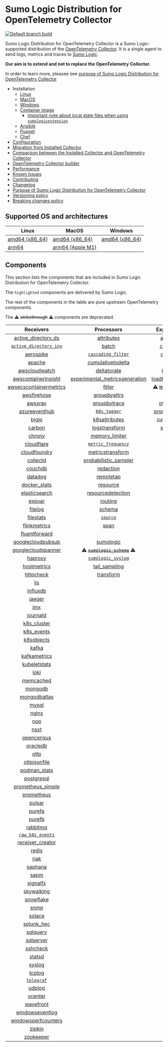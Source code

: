 # Sumo Logic Distribution for OpenTelemetry Collector

[![Default branch build](https://github.com/SumoLogic/sumologic-otel-collector/actions/workflows/dev_builds.yml/badge.svg)](https://github.com/SumoLogic/sumologic-otel-collector/actions/workflows/dev_builds.yml)

Sumo Logic Distribution for OpenTelemetry Collector is a Sumo Logic-supported distribution of the [OpenTelemetry Collector][otc_link].
It is a single agent to send logs, metrics and traces to [Sumo Logic][sumologic].

**Our aim is to extend and not to replace the OpenTelemetry Collector.**

In order to learn more, pleasee see [purpose of Sumo Logic Distribution for OpenTelemetry Collector][purpose]

[otc_link]: https://github.com/open-telemetry/opentelemetry-collector
[sumologic]: https://www.sumologic.com

- Installation
  - [Linux][linux_installation]
  - [MacOS][macos_installation]
  - [Windows][windows_installation]
  - [Container image](/docs/installation.md#container-image)
    - [Important note about local state files when using `sumologicextension`](/docs/installation.md#important-note-about-local-state-files-when-using-sumologicextension)
  - [Ansible](/docs/installation.md#ansible)
  - [Puppet](/docs/installation.md#puppet)
  - [Chef](/docs/installation.md#chef)
- [Configuration](docs/configuration.md)
- [Migration from Installed Collector](docs/migration.md)
- [Comparison between the Installed Collector and OpenTelemetry Collector](docs/comparison.md)
- [OpenTelemetry Collector builder](./otelcolbuilder/README.md)
- [Performance]
- [Known Issues][known issues]
- [Contributing](./CONTRIBUTING.md)
- [Changelog](./CHANGELOG.md)
- [Purpose of Sumo Logic Distribution for OpenTelemetry Collector][purpose]
- [Versioning policy][versioning]
- [Breaking changes policy][breaking]

[linux_installation]: https://help.sumologic.com/docs/send-data/opentelemetry-collector/install-collector-linux/
[macos_installation]: https://help.sumologic.com/docs/send-data/opentelemetry-collector/install-collector-macos/
[windows_installation]: https://help.sumologic.com/docs/send-data/opentelemetry-collector/install-collector-windows/
[performance]: https://help.sumologic.com/docs/send-data/opentelemetry-collector/#performance
[known issues]: https://help.sumologic.com/docs/send-data/opentelemetry-collector/troubleshooting-faq/#known-issues
[purpose]: https://help.sumologic.com/docs/send-data/opentelemetry-collector/sumo-logic-opentelemetry-vs-opentelemetry-upstream-relationship/
[versioning]: https://help.sumologic.com/docs/send-data/opentelemetry-collector/sumo-logic-opentelemetry-vs-opentelemetry-upstream-relationship/#versioning-policy
[breaking]: https://help.sumologic.com/docs/send-data/opentelemetry-collector/sumo-logic-opentelemetry-vs-opentelemetry-upstream-relationship/#versioning-policy

## Supported OS and architectures

| Linux                         | MacOS                         | Windows                     |
| ----------------------------- | ----------------------------- | --------------------------- |
| [amd64 (x86_64)][linux_amd64] | [amd64 (x86_64)][mac_amd64]   | [amd64 (x86_64)][win_amd64] |
| [arm64][linux_arm64]          | [arm64 (Apple M1)][mac_arm64] |                             |

[linux_amd64]: ./docs/installation.md#linux-on-amd64-x86-64
[linux_arm64]: ./docs/installation.md#linux-on-arm64
[mac_amd64]: ./docs/installation.md#macos-on-amd64-x86-64
[mac_arm64]: ./docs/installation.md#macos-on-arm64-apple-m1-x86-64
[win_amd64]: ./docs/installation.md#windows

## Components

This section lists the components that are included in Sumo Logic Distribution for OpenTelemetry Collector.

The `highlighted` components are delivered by Sumo Logic.

The rest of the components in the table are pure upstream OpenTelemetry components.

The ⚠️ ~~strikethrough~~ ⚠️ components are deprecated.

|                        Receivers                         |                          Processors                          |               Exporters                |                  Extensions                  |              Connectors               |
| :------------------------------------------------------: | :----------------------------------------------------------: | :------------------------------------: | :------------------------------------------: |:-------------------------------------:|
|     [active_directory_ds][activedirectorydsreceiver]     |              [attributes][attributesprocessor]               |         [awss3][awss3exporter]         |       [asapclient][asapauthextension]        |      [forward][forwardconnector]      |
|   [`active_directory_inv`][activedirectoryinvreceiver]   |                   [batch][batchprocessor]                    |        [carbon][carbonexporter]        |             [awsproxy][awsproxy]             |        [count][countconnector]        |
|              [aerospike][aerospikereceiver]              |        [`cascading_filter`][cascadingfilterprocessor]        |         [debug][debugexporter]         |       [basicauth][basicauthextension]        |   [exceptions][exceptionsconnector]   |
|                 [apache][apachereceiver]                 |       [cumulativetodelta][cumulativetodeltaprocessor]        |          [file][fileexporter]          | [bearertokenauth][bearertokenauthextension]  |     [failover][failoverconnector]     |
|          [awscloudwatch][awscloudwatchreceiver]          |             [deltatorate][deltatorateprocessor]              |         [kafka][kafkaexporter]         |           [db_storage][dbstorage]            |   [roundrobin][roundrobinconnector]   |
|    [awscontainerinsight][awscontainerinsightreceiver]    | [experimental_metricsgeneration][metricsgenerationprocessor] | [loadbalancing][loadbalancingexporter] |      [docker_observer][dockerobserver]       |      [routing][routingconnector]      |
| [awsecscontainermetrics][awsecscontainermetricsreceiver] |                  [filter][filterprocessor]                   |  ⚠️ ~~[logging][loggingexporter]~~ ⚠️  |         [ecs_observer][ecsobserver]          | [servicegraph][servicegraphconnector] |
|            [awsfirehose][awsfirehosereceiver]            |            [groupbyattrs][groupbyattrsprocessor]             |          [otlp][otlpexporter]          |     [ecs_task_observer][ecstaskobserver]     |  [spanmetrics][spanmetricsconnector]  |
|                [awsxray][awsxrayreceiver]                |            [groupbytrace][groupbytraceprocessor]             |      [otlphttp][otlphttpexporter]      |         [file_storage][filestorage]          |                                       |
|          [azureeventhub][azureeventhubreceiver]          |                 [`k8s_tagger`][k8sprocessor]                 |    [prometheus][prometheusexporter]    |   [headerssetter][headerssetterextension]    |                                       |
|                  [bigip][bigipreceiver]                  |           [k8sattributes][k8sattributesprocessor]            |    [`sumologic`][sumologicexporter]    |     [health_check][healthcheckextension]     |                                       |
|                 [carbon][carbonreceiver]                 |           [logstransform][logstransformprocessor]            |        [syslog][syslogexporter]        |        [host_observer][hostobserver]         |                                       |
|                 [chrony][chronyreceiver]                 |           [memory_limiter][memorylimiterprocessor]           |           [nop][nopexporter]           |       [http_forwarder][httpforwarder]        |                                       |
|             [cloudflare][cloudflarereceiver]             |        [`metric_frequency`][metricfrequencyprocessor]        |                                        | [jaegerremotesampling][jaegerremotesampling] |                                       |
|           [cloudfoundry][cloudfoundryreceiver]           |        [metricstransform][metricstransformprocessor]         |                                        |         [k8s_observer][k8sobserver]          |                                       |
|               [collectd][collectdreceiver]               |    [probabilistic_sampler][probabilisticsamplerprocessor]    |                                        | ⚠️ ~~[memory_ballast][ballastextension]~~ ⚠️ |                                       |
|                [couchdb][couchdbreceiver]                |               [redaction][redactionprocessor]                |                                        |  [oauth2client][oauth2clientauthextension]   |                                       |
|                [datadog][datadogreceiver]                |               [remotetap][remotetapprocessor]                |                                        |          [oidc][oidcauthextension]           |                                       |
|           [docker_stats][dockerstatsreceiver]            |                [resource][resourceprocessor]                 |                                        |           [pprof][pprofextension]            |                                       |
|          [elasticsearch][elasticsearchreceiver]          |       [resourcedetection][resourcedetectionprocessor]        |                                        |       [sigv4auth][sigv4authextension]        |                                       |
|                 [expvar][expvarreceiver]                 |                 [routing][routingprocessor]                  |                                        |      [`sumologic`][sumologicextension]       |                                       |
|                [filelog][filelogreceiver]                |                  [schema][schemaprocessor]                   |                                        |          [zpages][zpagesextension]           |                                       |
|              [filestats][filestatsreceiver]              |                 [`source`][sourceprocessor]                  |                                        |                                              |                                       |
|           [flinkmetrics][flinkmetricsreceiver]           |                    [span][spanprocessor]                     |                                        |                                              |                                       |
|          [fluentforward][fluentforwardreceiver]          |                                                              |                                        |                                              |                                       |
|      [googlecloudpubsub][googlecloudpubsubreceiver]      |               [sumologic][sumologicprocessor]                |                                        |                                              |                                       |
|     [googlecloudspanner][googlecloudspannerreceiver]     |   ⚠️ ~~[`sumologic_schema`][sumologicschemaprocessor]~~ ⚠️   |                                        |                                              |                                       |
|                [haproxy][haproxyreceiver]                |        [`sumologic_syslog`][sumologicsyslogprocessor]        |                                        |                                              |                                       |
|            [hostmetrics][hostmetricsreceiver]            |            [tail_sampling][tailsamplingprocessor]            |                                        |                                              |                                       |
|              [httpcheck][httpcheckreceiver]              |               [transform][transformprocessor]                |                                        |                                              |                                       |
|                    [iis][iisreceiver]                    |                                                              |                                        |                                              |                                       |
|               [influxdb][influxdbreceiver]               |                                                              |                                        |                                              |                                       |
|                 [jaeger][jaegerreceiver]                 |                                                              |                                        |                                              |                                       |
|                    [jmx][jmxreceiver]                    |                                                              |                                        |                                              |                                       |
|               [journald][journaldreceiver]               |                                                              |                                        |                                              |                                       |
|            [k8s_cluster][k8sclusterreceiver]             |                                                              |                                        |                                              |                                       |
|             [k8s_events][k8seventsreceiver]              |                                                              |                                        |                                              |                                       |
|             [k8sobjects][k8sobjectsreceiver]             |                                                              |                                        |                                              |                                       |
|                  [kafka][kafkareceiver]                  |                                                              |                                        |                                              |                                       |
|           [kafkametrics][kafkametricsreceiver]           |                                                              |                                        |                                              |                                       |
|           [kubeletstats][kubeletstatsreceiver]           |                                                              |                                        |                                              |                                       |
|                   [loki][lokireceiver]                   |                                                              |                                        |                                              |                                       |
|              [memcached][memcachedreceiver]              |                                                              |                                        |                                              |                                       |
|                [mongodb][mongodbreceiver]                |                                                              |                                        |                                              |                                       |
|           [mongodbatlas][mongodbatlasreceiver]           |                                                              |                                        |                                              |                                       |
|                  [mysql][mysqlreceiver]                  |                                                              |                                        |                                              |                                       |
|                  [nginx][nginxreceiver]                  |                                                              |                                        |                                              |                                       |
|                    [nop][nopreceiver]                    |                                                              |                                        |                                              |                                       |
|                   [nsxt][nsxtreceiver]                   |                                                              |                                        |                                              |                                       |
|             [opencensus][opencensusreceiver]             |                                                              |                                        |                                              |                                       |
|               [oracledb][oracledbreceiver]               |                                                              |                                        |                                              |                                       |
|                   [otlp][otlpreceiver]                   |                                                              |                                        |                                              |                                       |
|           [otlpjsonfile][otlpjsonfilereceiver]           |                                                              |                                        |                                              |                                       |
|              [podman_stats][podmanreceiver]              |                                                              |                                        |                                              |                                       |
|             [postgresql][postgresqlreceiver]             |                                                              |                                        |                                              |                                       |
|      [prometheus_simple][simpleprometheusreceiver]       |                                                              |                                        |                                              |                                       |
|             [prometheus][prometheusreceiver]             |                                                              |                                        |                                              |                                       |
|                 [pulsar][pulsarreceiver]                 |                                                              |                                        |                                              |                                       |
|                 [purefa][purefareceiver]                 |                                                              |                                        |                                              |                                       |
|                 [purefb][purefbreceiver]                 |                                                              |                                        |                                              |                                       |
|               [rabbitmq][rabbitmqreceiver]               |                                                              |                                        |                                              |                                       |
|         [`raw_k8s_events`][rawk8seventsreceiver]         |                                                              |                                        |                                              |                                       |
|           [receiver_creator][receivercreator]            |                                                              |                                        |                                              |                                       |
|                  [redis][redisreceiver]                  |                                                              |                                        |                                              |                                       |
|                   [riak][riakreceiver]                   |                                                              |                                        |                                              |                                       |
|                [saphana][saphanareceiver]                |                                                              |                                        |                                              |                                       |
|                   [sapm][sapmreceiver]                   |                                                              |                                        |                                              |                                       |
|               [signalfx][signalfxreceiver]               |                                                              |                                        |                                              |                                       |
|             [skywalking][skywalkingreceiver]             |                                                              |                                        |                                              |                                       |
|              [snowflake][snowflakereceiver]              |                                                              |                                        |                                              |                                       |
|                   [snmp][snmpreceiver]                   |                                                              |                                        |                                              |                                       |
|                 [solace][solacereceiver]                 |                                                              |                                        |                                              |                                       |
|             [splunk_hec][splunkhecreceiver]              |                                                              |                                        |                                              |                                       |
|               [sqlquery][sqlqueryreceiver]               |                                                              |                                        |                                              |                                       |
|              [sqlserver][sqlserverreceiver]              |                                                              |                                        |                                              |                                       |
|               [sshcheck][sshcheckreceiver]               |                                                              |                                        |                                              |                                       |
|                 [statsd][statsdreceiver]                 |                                                              |                                        |                                              |                                       |
|                 [syslog][syslogreceiver]                 |                                                              |                                        |                                              |                                       |
|                 [tcplog][tcplogreceiver]                 |                                                              |                                        |                                              |                                       |
|              [`telegraf`][telegrafreceiver]              |                                                              |                                        |                                              |                                       |
|                 [udplog][udplogreceiver]                 |                                                              |                                        |                                              |                                       |
|                [vcenter][vcenterreceiver]                |                                                              |                                        |                                              |                                       |
|              [wavefront][wavefrontreceiver]              |                                                              |                                        |                                              |                                       |
|        [windowseventlog][windowseventlogreceiver]        |                                                              |                                        |                                              |                                       |
|    [windowsperfcounters][windowsperfcountersreceiver]    |                                                              |                                        |                                              |                                       |
|                 [zipkin][zipkinreceiver]                 |                                                              |                                        |                                              |                                       |
|              [zookeeper][zookeeperreceiver]              |                                                              |                                        |                                              |                                       |

[activedirectorydsreceiver]: https://github.com/open-telemetry/opentelemetry-collector-contrib/tree/v0.102.0/receiver/activedirectorydsreceiver
[activedirectoryinvreceiver]: ./pkg/receiver/activedirectoryinvreceiver
[aerospikereceiver]: https://github.com/open-telemetry/opentelemetry-collector-contrib/tree/v0.102.0/receiver/aerospikereceiver
[apachereceiver]: https://github.com/open-telemetry/opentelemetry-collector-contrib/tree/v0.102.0/receiver/apachereceiver
[awscloudwatchreceiver]: https://github.com/open-telemetry/opentelemetry-collector-contrib/tree/v0.102.0/receiver/awscloudwatchreceiver
[awscontainerinsightreceiver]: https://github.com/open-telemetry/opentelemetry-collector-contrib/tree/v0.102.0/receiver/awscontainerinsightreceiver
[awsecscontainermetricsreceiver]: https://github.com/open-telemetry/opentelemetry-collector-contrib/tree/v0.102.0/receiver/awsecscontainermetricsreceiver
[awsfirehosereceiver]: https://github.com/open-telemetry/opentelemetry-collector-contrib/tree/v0.102.0/receiver/awsfirehosereceiver
[awsxrayreceiver]: https://github.com/open-telemetry/opentelemetry-collector-contrib/tree/v0.102.0/receiver/awsxrayreceiver
[azureeventhubreceiver]: https://github.com/open-telemetry/opentelemetry-collector-contrib/tree/v0.102.0/receiver/azureeventhubreceiver
[bigipreceiver]: https://github.com/open-telemetry/opentelemetry-collector-contrib/tree/v0.102.0/receiver/bigipreceiver
[carbonreceiver]: https://github.com/open-telemetry/opentelemetry-collector-contrib/tree/v0.102.0/receiver/carbonreceiver
[chronyreceiver]: https://github.com/open-telemetry/opentelemetry-collector-contrib/tree/v0.102.0/receiver/chronyreceiver
[cloudfoundryreceiver]: https://github.com/open-telemetry/opentelemetry-collector-contrib/tree/v0.102.0/receiver/cloudfoundryreceiver
[cloudflarereceiver]: https://github.com/open-telemetry/opentelemetry-collector-contrib/tree/v0.102.0/receiver/cloudflarereceiver
[collectdreceiver]: https://github.com/open-telemetry/opentelemetry-collector-contrib/tree/v0.102.0/receiver/collectdreceiver
[couchdbreceiver]: https://github.com/open-telemetry/opentelemetry-collector-contrib/tree/v0.102.0/receiver/couchdbreceiver
[datadogreceiver]: https://github.com/open-telemetry/opentelemetry-collector-contrib/tree/v0.102.0/receiver/datadogreceiver
[dockerstatsreceiver]: https://github.com/open-telemetry/opentelemetry-collector-contrib/tree/v0.102.0/receiver/dockerstatsreceiver
[elasticsearchreceiver]: https://github.com/open-telemetry/opentelemetry-collector-contrib/tree/v0.102.0/receiver/elasticsearchreceiver
[expvarreceiver]: https://github.com/open-telemetry/opentelemetry-collector-contrib/tree/v0.102.0/receiver/expvarreceiver
[filelogreceiver]: https://github.com/open-telemetry/opentelemetry-collector-contrib/tree/v0.102.0/receiver/filelogreceiver
[filestatsreceiver]: https://github.com/open-telemetry/opentelemetry-collector-contrib/tree/v0.102.0/receiver/filestatsreceiver
[flinkmetricsreceiver]: https://github.com/open-telemetry/opentelemetry-collector-contrib/tree/v0.102.0/receiver/flinkmetricsreceiver
[fluentforwardreceiver]: https://github.com/open-telemetry/opentelemetry-collector-contrib/tree/v0.102.0/receiver/fluentforwardreceiver
[googlecloudpubsubreceiver]: https://github.com/open-telemetry/opentelemetry-collector-contrib/tree/v0.102.0/receiver/googlecloudpubsubreceiver
[googlecloudspannerreceiver]: https://github.com/open-telemetry/opentelemetry-collector-contrib/tree/v0.102.0/receiver/googlecloudspannerreceiver
[haproxyreceiver]: https://github.com/open-telemetry/opentelemetry-collector-contrib/tree/v0.102.0/receiver/haproxyreceiver
[hostmetricsreceiver]: https://github.com/open-telemetry/opentelemetry-collector-contrib/tree/v0.102.0/receiver/hostmetricsreceiver
[httpcheckreceiver]: https://github.com/open-telemetry/opentelemetry-collector-contrib/tree/v0.102.0/receiver/httpcheckreceiver
[iisreceiver]: https://github.com/open-telemetry/opentelemetry-collector-contrib/tree/v0.102.0/receiver/iisreceiver
[influxdbreceiver]: https://github.com/open-telemetry/opentelemetry-collector-contrib/tree/v0.102.0/receiver/influxdbreceiver
[jaegerreceiver]: https://github.com/open-telemetry/opentelemetry-collector-contrib/tree/v0.102.0/receiver/jaegerreceiver
[jmxreceiver]: https://github.com/open-telemetry/opentelemetry-collector-contrib/tree/v0.102.0/receiver/jmxreceiver
[journaldreceiver]: https://github.com/open-telemetry/opentelemetry-collector-contrib/tree/v0.102.0/receiver/journaldreceiver
[k8sclusterreceiver]: https://github.com/open-telemetry/opentelemetry-collector-contrib/tree/v0.102.0/receiver/k8sclusterreceiver
[k8seventsreceiver]: https://github.com/open-telemetry/opentelemetry-collector-contrib/tree/v0.102.0/receiver/k8seventsreceiver
[k8sobjectsreceiver]: https://github.com/open-telemetry/opentelemetry-collector-contrib/tree/v0.102.0/receiver/k8sobjectsreceiver
[kafkareceiver]: https://github.com/open-telemetry/opentelemetry-collector-contrib/tree/v0.102.0/receiver/kafkareceiver
[kafkametricsreceiver]: https://github.com/open-telemetry/opentelemetry-collector-contrib/tree/v0.102.0/receiver/kafkametricsreceiver
[kubeletstatsreceiver]: https://github.com/open-telemetry/opentelemetry-collector-contrib/tree/v0.102.0/receiver/kubeletstatsreceiver
[lokireceiver]: https://github.com/open-telemetry/opentelemetry-collector-contrib/tree/v0.102.0/receiver/lokireceiver
[memcachedreceiver]: https://github.com/open-telemetry/opentelemetry-collector-contrib/tree/v0.102.0/receiver/memcachedreceiver
[mongodbreceiver]: https://github.com/open-telemetry/opentelemetry-collector-contrib/tree/v0.102.0/receiver/mongodbreceiver
[mongodbatlasreceiver]: https://github.com/open-telemetry/opentelemetry-collector-contrib/tree/v0.102.0/receiver/mongodbatlasreceiver
[mysqlreceiver]: https://github.com/open-telemetry/opentelemetry-collector-contrib/tree/v0.102.0/receiver/mysqlreceiver
[nginxreceiver]: https://github.com/open-telemetry/opentelemetry-collector-contrib/tree/v0.102.0/receiver/nginxreceiver
[nopreceiver]: https://github.com/open-telemetry/opentelemetry-collector/tree/v0.102.1/receiver/nopreceiver
[nsxtreceiver]: https://github.com/open-telemetry/opentelemetry-collector-contrib/tree/v0.102.0/receiver/nsxtreceiver
[opencensusreceiver]: https://github.com/open-telemetry/opentelemetry-collector-contrib/tree/v0.102.0/receiver/opencensusreceiver
[oracledbreceiver]: https://github.com/open-telemetry/opentelemetry-collector-contrib/tree/v0.102.0/receiver/oracledbreceiver
[otlpreceiver]: https://github.com/open-telemetry/opentelemetry-collector/tree/v0.102.1/receiver/otlpreceiver
[otlpjsonfilereceiver]: https://github.com/open-telemetry/opentelemetry-collector-contrib/tree/v0.102.0/receiver/otlpjsonfilereceiver
[podmanreceiver]: https://github.com/open-telemetry/opentelemetry-collector-contrib/tree/v0.102.0/receiver/podmanreceiver
[postgresqlreceiver]: https://github.com/open-telemetry/opentelemetry-collector-contrib/tree/v0.102.0/receiver/postgresqlreceiver
[simpleprometheusreceiver]: https://github.com/open-telemetry/opentelemetry-collector-contrib/tree/v0.102.0/receiver/simpleprometheusreceiver
[prometheusreceiver]: https://github.com/open-telemetry/opentelemetry-collector-contrib/tree/v0.102.0/receiver/prometheusreceiver
[pulsarreceiver]: https://github.com/open-telemetry/opentelemetry-collector-contrib/tree/v0.102.0/receiver/pulsarreceiver
[purefareceiver]: https://github.com/open-telemetry/opentelemetry-collector-contrib/tree/v0.102.0/receiver/purefareceiver
[purefbreceiver]: https://github.com/open-telemetry/opentelemetry-collector-contrib/tree/v0.102.0/receiver/purefbreceiver
[rabbitmqreceiver]: https://github.com/open-telemetry/opentelemetry-collector-contrib/tree/v0.102.0/receiver/rabbitmqreceiver
[rawk8seventsreceiver]: ./pkg/receiver/rawk8seventsreceiver
[receivercreator]: https://github.com/open-telemetry/opentelemetry-collector-contrib/tree/v0.102.0/receiver/receivercreator
[redisreceiver]: https://github.com/open-telemetry/opentelemetry-collector-contrib/tree/v0.102.0/receiver/redisreceiver
[riakreceiver]: https://github.com/open-telemetry/opentelemetry-collector-contrib/tree/v0.102.0/receiver/riakreceiver
[saphanareceiver]: https://github.com/open-telemetry/opentelemetry-collector-contrib/tree/v0.102.0/receiver/saphanareceiver
[sapmreceiver]: https://github.com/open-telemetry/opentelemetry-collector-contrib/tree/v0.102.0/receiver/sapmreceiver
[signalfxreceiver]: https://github.com/open-telemetry/opentelemetry-collector-contrib/tree/v0.102.0/receiver/signalfxreceiver
[skywalkingreceiver]: https://github.com/open-telemetry/opentelemetry-collector-contrib/tree/v0.102.0/receiver/skywalkingreceiver
[snmpreceiver]: https://github.com/open-telemetry/opentelemetry-collector-contrib/tree/v0.102.0/receiver/snmpreceiver
[snowflakereceiver]: https://github.com/open-telemetry/opentelemetry-collector-contrib/tree/v0.102.0/receiver/snowflakereceiver
[solacereceiver]: https://github.com/open-telemetry/opentelemetry-collector-contrib/tree/v0.102.0/receiver/solacereceiver
[splunkhecreceiver]: https://github.com/open-telemetry/opentelemetry-collector-contrib/tree/v0.102.0/receiver/splunkhecreceiver
[sqlqueryreceiver]: https://github.com/open-telemetry/opentelemetry-collector-contrib/tree/v0.102.0/receiver/sqlqueryreceiver
[sqlserverreceiver]: https://github.com/open-telemetry/opentelemetry-collector-contrib/tree/v0.102.0/receiver/sqlserverreceiver
[sshcheckreceiver]: https://github.com/open-telemetry/opentelemetry-collector-contrib/tree/v0.102.0/receiver/sshcheckreceiver
[statsdreceiver]: https://github.com/open-telemetry/opentelemetry-collector-contrib/tree/v0.102.0/receiver/statsdreceiver
[syslogreceiver]: https://github.com/open-telemetry/opentelemetry-collector-contrib/tree/v0.102.0/receiver/syslogreceiver
[tcplogreceiver]: https://github.com/open-telemetry/opentelemetry-collector-contrib/tree/v0.102.0/receiver/tcplogreceiver
[telegrafreceiver]: ./pkg/receiver/telegrafreceiver
[udplogreceiver]: https://github.com/open-telemetry/opentelemetry-collector-contrib/tree/v0.102.0/receiver/udplogreceiver
[vcenterreceiver]: https://github.com/open-telemetry/opentelemetry-collector-contrib/tree/v0.102.0/receiver/vcenterreceiver
[wavefrontreceiver]: https://github.com/open-telemetry/opentelemetry-collector-contrib/tree/v0.102.0/receiver/wavefrontreceiver
[windowseventlogreceiver]: https://github.com/open-telemetry/opentelemetry-collector-contrib/tree/v0.102.0/receiver/windowseventlogreceiver
[windowsperfcountersreceiver]: https://github.com/open-telemetry/opentelemetry-collector-contrib/tree/v0.102.0/receiver/windowsperfcountersreceiver
[zipkinreceiver]: https://github.com/open-telemetry/opentelemetry-collector-contrib/tree/v0.102.0/receiver/zipkinreceiver
[zookeeperreceiver]: https://github.com/open-telemetry/opentelemetry-collector-contrib/tree/v0.102.0/receiver/zookeeperreceiver
[attributesprocessor]: https://github.com/open-telemetry/opentelemetry-collector-contrib/tree/v0.102.0/processor/attributesprocessor
[batchprocessor]: https://github.com/open-telemetry/opentelemetry-collector/tree/v0.102.1/processor/batchprocessor
[cascadingfilterprocessor]: ./pkg/processor/cascadingfilterprocessor
[cumulativetodeltaprocessor]: https://github.com/open-telemetry/opentelemetry-collector-contrib/tree/v0.102.0/processor/cumulativetodeltaprocessor
[deltatorateprocessor]: https://github.com/open-telemetry/opentelemetry-collector-contrib/tree/v0.102.0/processor/deltatorateprocessor
[metricsgenerationprocessor]: https://github.com/open-telemetry/opentelemetry-collector-contrib/tree/v0.102.0/processor/metricsgenerationprocessor
[filterprocessor]: https://github.com/open-telemetry/opentelemetry-collector-contrib/tree/v0.102.0/processor/filterprocessor
[groupbyattrsprocessor]: https://github.com/open-telemetry/opentelemetry-collector-contrib/tree/v0.102.0/processor/groupbyattrsprocessor
[groupbytraceprocessor]: https://github.com/open-telemetry/opentelemetry-collector-contrib/tree/v0.102.0/processor/groupbytraceprocessor
[k8sprocessor]: ./pkg/processor/k8sprocessor
[k8sattributesprocessor]: https://github.com/open-telemetry/opentelemetry-collector-contrib/tree/v0.102.0/processor/k8sattributesprocessor
[logstransformprocessor]: https://github.com/open-telemetry/opentelemetry-collector-contrib/tree/v0.102.0/processor/logstransformprocessor
[memorylimiterprocessor]: https://github.com/open-telemetry/opentelemetry-collector/tree/v0.102.1/processor/memorylimiterprocessor
[metricfrequencyprocessor]: ./pkg/processor/metricfrequencyprocessor
[metricstransformprocessor]: https://github.com/open-telemetry/opentelemetry-collector-contrib/tree/v0.102.0/processor/metricstransformprocessor
[probabilisticsamplerprocessor]: https://github.com/open-telemetry/opentelemetry-collector-contrib/tree/v0.102.0/processor/probabilisticsamplerprocessor
[redactionprocessor]: https://github.com/open-telemetry/opentelemetry-collector-contrib/tree/v0.102.0/processor/redactionprocessor
[remotetapprocessor]: https://github.com/open-telemetry/opentelemetry-collector-contrib/tree/v0.102.0/processor/remotetapprocessor
[resourceprocessor]: https://github.com/open-telemetry/opentelemetry-collector-contrib/tree/v0.102.0/processor/resourceprocessor
[resourcedetectionprocessor]: https://github.com/open-telemetry/opentelemetry-collector-contrib/tree/v0.102.0/processor/resourcedetectionprocessor
[routingprocessor]: https://github.com/open-telemetry/opentelemetry-collector-contrib/tree/v0.102.0/processor/routingprocessor
[schemaprocessor]: https://github.com/open-telemetry/opentelemetry-collector-contrib/tree/v0.102.0/processor/schemaprocessor
[sourceprocessor]: ./pkg/processor/sourceprocessor
[spanprocessor]: https://github.com/open-telemetry/opentelemetry-collector-contrib/tree/v0.102.0/processor/spanprocessor
[sumologicprocessor]: https://github.com/open-telemetry/opentelemetry-collector-contrib/tree/v0.102.0/processor/sumologicprocessor
[sumologicschemaprocessor]: ./pkg/processor/sumologicschemaprocessor
[sumologicsyslogprocessor]: ./pkg/processor/sumologicsyslogprocessor
[tailsamplingprocessor]: https://github.com/open-telemetry/opentelemetry-collector-contrib/tree/v0.102.0/processor/tailsamplingprocessor
[transformprocessor]: https://github.com/open-telemetry/opentelemetry-collector-contrib/tree/v0.102.0/processor/transformprocessor
[awss3exporter]: https://github.com/open-telemetry/opentelemetry-collector-contrib/tree/v0.102.0/exporter/awss3exporter
[carbonexporter]: https://github.com/open-telemetry/opentelemetry-collector-contrib/tree/v0.102.0/exporter/carbonexporter
[debugexporter]: https://github.com/open-telemetry/opentelemetry-collector/tree/v0.102.1/exporter/debugexporter
[fileexporter]: https://github.com/open-telemetry/opentelemetry-collector-contrib/tree/v0.102.0/exporter/fileexporter
[kafkaexporter]: https://github.com/open-telemetry/opentelemetry-collector-contrib/tree/v0.102.0/exporter/kafkaexporter
[loadbalancingexporter]: https://github.com/open-telemetry/opentelemetry-collector-contrib/tree/v0.102.0/exporter/loadbalancingexporter
[loggingexporter]: https://github.com/open-telemetry/opentelemetry-collector/tree/v0.102.1/exporter/loggingexporter
[nopexporter]: https://github.com/open-telemetry/opentelemetry-collector/tree/v0.102.1/exporter/nopexporter
[otlpexporter]: https://github.com/open-telemetry/opentelemetry-collector/tree/v0.102.1/exporter/otlpexporter
[otlphttpexporter]: https://github.com/open-telemetry/opentelemetry-collector/tree/v0.102.1/exporter/otlphttpexporter
[prometheusexporter]: https://github.com/open-telemetry/opentelemetry-collector-contrib/tree/v0.102.0/exporter/prometheusexporter
[sumologicexporter]: ./pkg/exporter/sumologicexporter
[syslogexporter]: https://github.com/open-telemetry/opentelemetry-collector-contrib/tree/v0.102.0/exporter/syslogexporter
[asapauthextension]: https://github.com/open-telemetry/opentelemetry-collector-contrib/tree/v0.102.0/extension/asapauthextension
[awsproxy]: https://github.com/open-telemetry/opentelemetry-collector-contrib/tree/v0.102.0/extension/awsproxy
[basicauthextension]: https://github.com/open-telemetry/opentelemetry-collector-contrib/tree/v0.102.0/extension/basicauthextension
[bearertokenauthextension]: https://github.com/open-telemetry/opentelemetry-collector-contrib/tree/v0.102.0/extension/bearertokenauthextension
[dbstorage]: https://github.com/open-telemetry/opentelemetry-collector-contrib/tree/v0.102.0/extension/storage/dbstorage
[dockerobserver]: https://github.com/open-telemetry/opentelemetry-collector-contrib/tree/v0.102.0/extension/observer/dockerobserver
[ecsobserver]: https://github.com/open-telemetry/opentelemetry-collector-contrib/tree/v0.102.0/extension/observer/ecsobserver
[ecstaskobserver]: https://github.com/open-telemetry/opentelemetry-collector-contrib/tree/v0.102.0/extension/observer/ecstaskobserver
[filestorage]: https://github.com/open-telemetry/opentelemetry-collector-contrib/tree/v0.102.0/extension/storage/filestorage
[headerssetterextension]: https://github.com/open-telemetry/opentelemetry-collector-contrib/tree/v0.102.0/extension/headerssetterextension
[healthcheckextension]: https://github.com/open-telemetry/opentelemetry-collector-contrib/tree/v0.102.0/extension/healthcheckextension
[hostobserver]: https://github.com/open-telemetry/opentelemetry-collector-contrib/tree/v0.102.0/extension/observer/hostobserver
[httpforwarder]: https://github.com/open-telemetry/opentelemetry-collector-contrib/tree/v0.102.0/extension/httpforwarderextension
[jaegerremotesampling]: https://github.com/open-telemetry/opentelemetry-collector-contrib/tree/v0.102.0/extension/jaegerremotesampling
[k8sobserver]: https://github.com/open-telemetry/opentelemetry-collector-contrib/tree/v0.102.0/extension/observer/k8sobserver
[ballastextension]: https://github.com/open-telemetry/opentelemetry-collector/tree/v0.102.1/extension/ballastextension
[oauth2clientauthextension]: https://github.com/open-telemetry/opentelemetry-collector-contrib/tree/v0.102.0/extension/oauth2clientauthextension
[oidcauthextension]: https://github.com/open-telemetry/opentelemetry-collector-contrib/tree/v0.102.0/extension/oidcauthextension
[pprofextension]: https://github.com/open-telemetry/opentelemetry-collector-contrib/tree/v0.102.0/extension/pprofextension
[sigv4authextension]: https://github.com/open-telemetry/opentelemetry-collector-contrib/tree/v0.102.0/extension/sigv4authextension
[sumologicextension]: ./pkg/extension/sumologicextension
[zpagesextension]: https://github.com/open-telemetry/opentelemetry-collector/tree/v0.102.1/extension/zpagesextension
[forwardconnector]: https://github.com/open-telemetry/opentelemetry-collector/tree/v0.102.1/connector/forwardconnector
[countconnector]: https://github.com/open-telemetry/opentelemetry-collector-contrib/tree/v0.102.0/connector/countconnector
[failoverconnector]: https://github.com/open-telemetry/opentelemetry-collector-contrib/tree/v0.102.0/connector/failoverconnector
[exceptionsconnector]: https://github.com/open-telemetry/opentelemetry-collector-contrib/tree/v0.102.0/connector/exceptionsconnector
[roundrobinconnector]: https://github.com/open-telemetry/opentelemetry-collector-contrib/tree/v0.102.0/connector/roundrobinconnector
[routingconnector]: https://github.com/open-telemetry/opentelemetry-collector-contrib/tree/v0.102.0/connector/routingconnector
[servicegraphconnector]: https://github.com/open-telemetry/opentelemetry-collector-contrib/tree/v0.102.0/connector/servicegraphconnector
[spanmetricsconnector]: https://github.com/open-telemetry/opentelemetry-collector-contrib/tree/v0.102.0/connector/spanmetricsconnector
